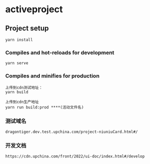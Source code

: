 # activeproject

## Project setup
```
yarn install
```

### Compiles and hot-reloads for development
```
yarn serve
```

### Compiles and minifies for production
```
上传到cdn测试地址：
yarn build

上传到cdn生产地址
yarn run build:prod ****(活动文件名)

```

### 测试域名
```
dragontiger.dev.test.upchina.com/project-niuniuCard.html#/

```

### 开发文档
```
https://cdn.upchina.com/front/2022/ui-doc/index.html#/develop

```
